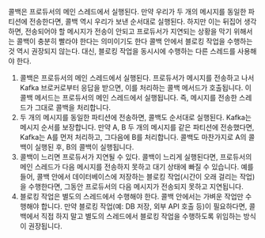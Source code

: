 콜백은 프로듀서의 메인 스레드에서 실행된다.
만약 우리가 두 개의 메시지를 동일한 파티션에 전송한다면, 콜백 역시 우리가 보낸 순서대로 실행된다.
하지만 이는 뒤집어 생각하면, 전송되어야 할 메시지가 전송이 안되고 프로듀서가 지연되는 상황을 막기 위해서는 콜백이 충분히 빨라야 한다는 의미이기도 한다
콜백 안에서 블로킹 작업을 수행하는 것 역시 권장되지 않는다.
대신, 블로킹 작업을 동시시에 수행하는 다른 스레드를 사용해야 한다.
1. 콜백은 프로듀서의 메인 스레드에서 실행된다.
프로듀서가 메시지를 전송하고 나서 Kafka 브로커로부터 응답을 받으면, 이를 처리하는 콜백 메서드가 호출됩니다.
이 콜백 메서드는 프로듀서의 메인 스레드에서 실행됩니다.
즉, 메시지를 전송한 스레드가 그대로 콜백을 처리합니다.
2. 두 개의 메시지를 동일한 파티션에 전송하면, 콜백도 순서대로 실행된다.
Kafka는 메시지 순서를 보장합니다.
만약 A, B 두 개의 메시지를 같은 파티션에 전송했다면, Kafka는 A를 먼저 처리하고, 그다음에 B를 처리합니다.
콜백도 마찬가지로 A의 콜백이 실행된 후, B의 콜백이 실행됩니다.
3. 콜백이 느리면 프로듀서가 지연될 수 있다.
콜백이 느리게 실행된다면, 프로듀서의 메인 스레드가 다음 메시지를 전송하지 못하고 대기 상태에 빠질 수 있습니다.
예를 들어, 콜백 안에서 데이터베이스에 저장하는 블로킹 작업(시간이 오래 걸리는 작업)을 수행한다면, 그동안 프로듀서의 다음 메시지가 전송되지 못하고 지연됩니다.
4. 블로킹 작업은 별도의 스레드에서 수행해야 한다.
콜백 안에서는 가벼운 작업만 수행해야 합니다.
만약 블로킹 작업(예: DB 저장, 외부 API 호출 등)이 필요하다면,
콜백에서 직접 하지 말고
별도의 스레드에서 블로킹 작업을 수행하도록 위임하는 방식이 권장됩니다.
